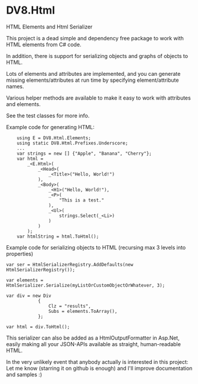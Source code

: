 DV8.Html
========

HTML Elements and Html Serializer

This project is a dead simple and dependency free package to work with HTML elements from C# code. 

In addition, there is support for serializing objects and graphs of objects to HTML. 

Lots of elements and attributes are implemented, and you can generate missing elements/attributes at 
run time by specifying element/attribute names.  

Various helper methods are available to make it easy to work with attributes and elements.

See the test classes for more info. 

Example code for generating HTML: 

        using E = DV8.Html.Elements;
        using static DV8.Html.Prefixes.Underscore;
        ...
        var strings = new [] {"Apple", "Banana", "Cherry"};
        var html = 
            _<E.Html>(
                _<Head>(
                    _<Title>("Hello, World!")
                ),
                _<Body>(
                    _<H1>("Hello, World!"),
                    _<P>(
                        "This is a test."
                    ),
                    _<Ul>(
                        strings.Select(_<Li>)
                    )
                )
            );
        var htmlString = html.ToHtml();


    
Example code for serializing objects to HTML (recursing max 3 levels into properties)

    var ser = HtmlSerializerRegistry.AddDefaults(new HtmlSerializerRegistry());
    
    var elements = HtmlSerializer.Serialize(myListOrCustomObjectOrWhatever, 3);
    
    var div = new Div
                {
                    Clz = "results",
                    Subs = elements.ToArray(),
                };
                
    var html = div.ToHtml();


This serializer can also be added as a HtmlOutputFormatter in Asp.Net, easily making all your JSON-APIs available 
as straight, human-readable HTML. 


In the very unlikely event that anybody actually is interested in this project: 
Let me know (starring it on github is enough) and I'll improve documentation and samples :) 